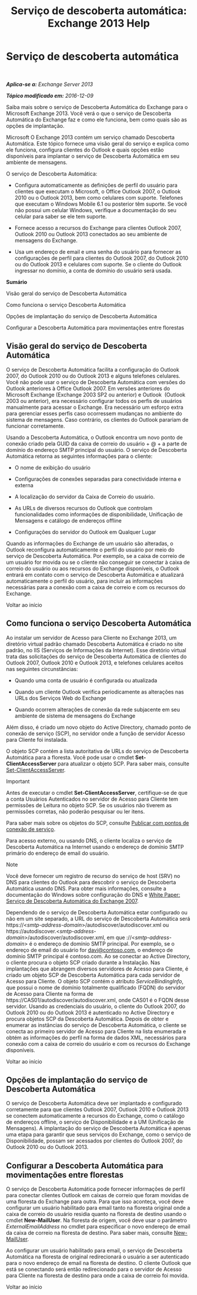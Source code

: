 ﻿---
title: 'Serviço de descoberta automática: Exchange 2013 Help'
TOCTitle: Serviço de descoberta automática
ms:assetid: b03c0f21-cbc2-4be8-ad03-73a7dac16ffc
ms:mtpsurl: https://technet.microsoft.com/pt-br/library/Bb124251(v=EXCHG.150)
ms:contentKeyID: 50556262
ms.date: 01/10/2018
mtps_version: v=EXCHG.150
ms.translationtype: HT
---

# Serviço de descoberta automática

 

_**Aplica-se a:** Exchange Server 2013_

_**Tópico modificado em:** 2016-12-09_

Saiba mais sobre o serviço de Descoberta Automática do Exchange para o Microsoft Exchange 2013. Você verá o que o serviço de Descoberta Automática do Exchange faz e como ele funciona, bem como quais são as opções de implantação.

Microsoft O Exchange 2013 contém um serviço chamado Descoberta Automática. Este tópico fornece uma visão geral do serviço e explica como ele funciona, configura clientes do Outlook e quais opções estão disponíveis para implantar o serviço de Descoberta Automática em seu ambiente de mensagens.

O serviço de Descoberta Automática:

  - Configura automaticamente as definições de perfil do usuário para clientes que executam o Microsoft, o Office Outlook 2007, o Outlook 2010 ou o Outlook 2013, bem como celulares com suporte. Telefones que executam o Windows Mobile 6.1 ou posterior têm suporte. Se você não possui um celular Windows, verifique a documentação do seu celular para saber se ele tem suporte.

  - Fornece acesso a recursos do Exchange para clientes Outlook 2007, Outlook 2010 ou Outlook 2013 conectados ao seu ambiente de mensagens do Exchange.

  - Usa um endereço de email e uma senha do usuário para fornecer as configurações de perfil para clientes do Outlook 2007, do Outlook 2010 ou do Outlook 2013 e celulares com suporte. Se o cliente do Outlook ingressar no domínio, a conta de domínio do usuário será usada.

**Sumário**

Visão geral do serviço de Descoberta Automática

Como funciona o serviço Descoberta Automática

Opções de implantação do serviço de Descoberta Automática

Configurar a Descoberta Automática para movimentações entre florestas

## Visão geral do serviço de Descoberta Automática

O serviço de Descoberta Automática facilita a configuração do Outlook 2007, do Outlook 2010 ou do Outlook 2013 e alguns telefones celulares. Você não pode usar o serviço de Descoberta Automática com versões do Outlook anteriores à Office Outlook 2007. Em versões anteriores do Microsoft Exchange (Exchange 2003 SP2 ou anterior) e Outlook  (Outlook 2003 ou anterior), era necessário configurar todos os perfis de usuários manualmente para acessar o Exchange. Era necessário um esforço extra para gerenciar esses perfis caso ocorressem mudanças no ambiente do sistema de mensagens. Caso contrário, os clientes do Outlook parariam de funcionar corretamente.

Usando a Descoberta Automática, o Outlook encontra um novo ponto de conexão criado pela GUID da caixa de correio do usuário + @ + a parte de domínio do endereço SMTP principal do usuário. O serviço de Descoberta Automática retorna as seguintes informações para o cliente:

  - O nome de exibição do usuário

  - Configurações de conexões separadas para conectividade interna e externa

  - A localização do servidor da Caixa de Correio do usuário.

  - As URLs de diversos recursos do Outlook que controlam funcionalidades como informações de disponibilidade, Unificação de Mensagens e catálogo de endereços offline

  - Configurações do servidor do Outlook em Qualquer Lugar

Quando as informações do Exchange de um usuário são alteradas, o Outlook reconfigura automaticamente o perfil do usuário por meio do serviço de Descoberta Automática. Por exemplo, se a caixa de correio de um usuário for movida ou se o cliente não conseguir se conectar à caixa de correio do usuário ou aos recursos do Exchange disponíveis, o Outlook entrará em contato com o serviço de Descoberta Automática e atualizará automaticamente o perfil do usuário, para incluir as informações necessárias para a conexão com a caixa de correio e com os recursos do Exchange.

Voltar ao início

## Como funciona o serviço Descoberta Automática

Ao instalar um servidor de Acesso para Cliente no Exchange 2013, um diretório virtual padrão chamado Descoberta Automática é criado no site padrão, no IIS (Serviços de Informações da Internet). Esse diretório virtual trata das solicitações do serviço de Descoberta Automática de clientes do Outlook 2007, Outlook 2010 e Outlook 2013, e telefones celulares aceitos nas seguintes circunstâncias:

  - Quando uma conta de usuário é configurada ou atualizada

  - Quando um cliente Outlook verifica periodicamente as alterações nas URLs dos Serviços Web do Exchange

  - Quando ocorrem alterações de conexão da rede subjacente em seu ambiente de sistema de mensagens do Exchange

Além disso, é criado um novo objeto do Active Directory, chamado ponto de conexão de serviço (SCP), no servidor onde a função de servidor Acesso para Cliente foi instalada.

O objeto SCP contém a lista autoritativa de URLs do serviço de Descoberta Automática para a floresta. Você pode usar o cmdlet **Set-ClientAccessServer** para atualizar o objeto SCP. Para saber mais, consulte [Set-ClientAccessServer](https://technet.microsoft.com/pt-br/library/bb125157\(v=exchg.150\)).


> [!IMPORTANT]
> Antes de executar o cmdlet <STRONG>Set-ClientAccessServer</STRONG>, certifique-se de que a conta Usuários Autenticados no servidor de Acesso para Cliente tem permissões de Leitura no objeto SCP. Se os usuários não tiverem as permissões corretas, não poderão pesquisar ou ler itens.



Para saber mais sobre os objetos do SCP, consulte [Publicar com pontos de conexão de serviço](https://go.microsoft.com/fwlink/p/?linkid=72744).

Para acesso externo, ou usando DNS, o cliente localiza o serviço de Descoberta Automática na Internet usando o endereço de domínio SMTP primário do endereço de email do usuário.


> [!NOTE]
> Você deve fornecer um registro de recurso do serviço de host (SRV) no DNS para clientes do Outlook para descobrir o serviço de Descoberta Automática usando DNS. Para obter mais informações, consulte a documentação do Windows sobre configuração do DNS e <A href="https://go.microsoft.com/fwlink/p/?linkid=85214">White Paper: Serviço de Descoberta Automática do Exchange 2007</A>.



Dependendo de o serviço de Descoberta Automática estar configurado ou não em um site separado, a URL do serviço de Descoberta Automática será https://\<*smtp-address-domain*\>/autodiscover/autodiscover.xml ou https://autodiscover.\<*smtp-address-domain*\>/autodiscover/autodiscover.xml, em que ://\<*smtp-address-domain*\> é o endereço de domínio SMTP principal. Por exemplo, se o endereço de email do usuário for davi@contoso.com, o endereço de domínio SMTP principal é contoso.com. Ao se conectar ao Active Directory, o cliente procura o objeto SCP criado durante a Instalação. Nas implantações que abrangem diversos servidores de Acesso para Cliente, é criado um objeto SCP de Descoberta Automática para cada servidor de Acesso para Cliente. O objeto SCP contém o atributo *ServiceBindingInfo*, que possui o nome de domínio totalmente qualificado (FQDN) do servidor de Acesso para Cliente na forma de https://CAS01/autodiscover/autodiscover.xml, onde CAS01 é o FQDN desse servidor. Usando as credenciais do usuário, o cliente do Outlook 2007, do Outlook 2010 ou do Outlook 2013 é autenticado no Active Directory e procura objetos SCP da Descoberta Automática. Depois de obter e enumerar as instâncias do serviço de Descoberta Automática, o cliente se conecta ao primeiro servidor de Acesso para Cliente na lista enumerada e obtém as informações do perfil na forma de dados XML, necessários para conexão com a caixa de correio do usuário e com os recursos do Exchange disponíveis.

Voltar ao início

## Opções de implantação do serviço de Descoberta Automática

O serviço de Descoberta Automática deve ser implantado e configurado corretamente para que clientes Outlook 2007, Outlook 2010 e Outlook 2013 se conectem automaticamente a recursos do Exchange, como o catálogo de endereços offline, o serviço de Disponibilidade e a UM (Unificação de Mensagens). A implantação do serviço de Descoberta Automática é apenas uma etapa para garantir que seus serviços do Exchange, como o serviço de Disponibilidade, possam ser acessados por clientes do Outlook 2007, do Outlook 2010 ou do Outlook 2013.

## Configurar a Descoberta Automática para movimentações entre florestas

O serviço de Descoberta Automática pode fornecer informações de perfil para conectar clientes Outlook em caixas de correio que foram movidas de uma floresta do Exchange para outra. Para que isso aconteça, você deve configurar um usuário habilitado para email tanto na floresta original onde a caixa de correio do usuário residia quanto na floresta de destino usando o cmdlet **New-MailUser**. Na floresta de origem, você deve usar o parâmetro *ExternalEmailAddress* no cmdlet para especificar o novo endereço de email da caixa de correio na floresta de destino. Para saber mais, consulte [New-MailUser](https://technet.microsoft.com/pt-br/library/aa996335\(v=exchg.150\)).

Ao configurar um usuário habilitado para email, o serviço de Descoberta Automática na floresta de original redirecionará o usuário a ser autenticado para o novo endereço de email na floresta de destino. O cliente Outlook que está se conectando será então redirecionado para o servidor de Acesso para Cliente na floresta de destino para onde a caixa de correio foi movida.

Voltar ao início

